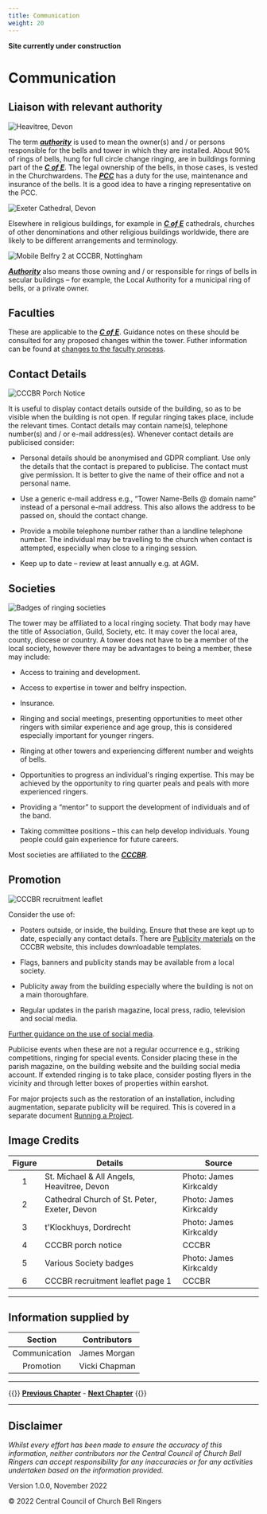 ```yaml
---
title: Communication
weight: 20
---
```


**Site currently under construction**

# Communication

## Liaison with relevant authority 

![Heavitree, Devon](heavitree_350.jpg)

The term ***[authority](../170-glossary/#authority)*** is used to mean the owner(s) and / or persons responsible for the bells and tower in which they are installed. About 90% of rings of bells, hung for full circle change ringing, are in buildings forming part of the ***[C of E](../170-glossary/#CofE)***. The legal ownership of the bells, in those cases, is vested in the Churchwardens. The ***[PCC](../170-glossary/#PCC)*** has a duty for the use, maintenance and insurance of the bells. It is a good idea to have a ringing representative on the PCC. 

![Exeter Cathedral, Devon](exeter_cathedral_350.jpg)

Elsewhere in religious buildings, for example in ***[C of E](../170-glossary/#CofE)*** cathedrals, churches of other denominations and other religious buildings worldwide, there are likely to be different arrangements and terminology. 

![Mobile Belfry 2 at CCCBR, Nottingham](mobile2_350.jpg)

***[Authority](../170-glossary/#authority)*** also means those owning and / or responsible for rings of bells in secular buildings – for example, the Local Authority for a municipal ring of bells, or a private owner. 

## Faculties 

These are applicable to the ***[C of E](../170-glossary/#CofE)***. Guidance notes on these should be consulted for any proposed changes within the tower. Futher information can be found at [changes to the faculty process](https://cccbr.org.uk/wp-content/uploads/2022/06/SM_Faculty_Changes_2022_Ver_3.pdf).

## Contact Details 

![CCCBR Porch Notice](porch_350.jpg)

It is useful to display contact details outside of the building, so as to be visible when the building is not open. If regular ringing takes place, include the relevant times. Contact details may contain name(s), telephone number(s) and / or e-mail address(es). Whenever contact details are publicised consider: 

- Personal details should be anonymised and GDPR compliant. Use only the details that the contact is prepared to publicise. The contact must give permission. It is better to give the name of their office and not a personal name.

- Use a generic e-mail address e.g., “Tower Name-Bells @ domain name" instead of a personal e-mail address. This also allows the address to be passed on, should the contact change.

- Provide a mobile telephone number rather than a landline telephone number. The individual may be travelling to the church when contact is attempted, especially when close to a ringing session.

- Keep up to date – review at least annually e.g. at AGM.

## Societies 

![Badges of ringing societies](badges_350.jpg)

The tower may be affiliated to a local ringing society. That body may have the title of Association, Guild, Society, etc. It may cover the local area, county, diocese or country. A tower does not have to be a member of the local society, however there may be advantages to being a member, these may include: 

- Access to training and development. 

- Access to expertise in tower and belfry inspection. 

- Insurance. 

- Ringing and social meetings, presenting opportunities to meet other ringers with similar experience and age group, this is considered especially important for younger ringers. 

- Ringing at other towers and experiencing different number and weights of bells.

- Opportunities to progress an individual's ringing expertise. This may be achieved by the opportunity to ring quarter peals and peals with more experienced ringers.

- Providing a “mentor” to support the development of individuals and of the band.

- Taking committee positions – this can help develop individuals. Young people could gain experience for future careers. 

Most societies are affiliated to the ***[CCCBR](../170-glossary/#CCCBR)***. 

## Promotion 

![CCCBR recruitment leaflet](recruitment_350.jpg)

Consider the use of: 

- Posters outside, or inside, the building. Ensure that these are kept up to date, especially any contact details. There are [Publicity materials](https://cccbr.org.uk/resources/publicity-material/) on the CCCBR website, this includes downloadable templates.

- Flags, banners and publicity stands may be available from a local society.  

- Publicity away from the building especially where the building is not on a main thoroughfare. 

- Regular updates in the parish magazine, local press, radio, television and social media.  

[Further guidance on the use of social media](https://cccbr.org.uk/wp-content/uploads/2020/10/200902-Social_Media_Guidance.pdf).

Publicise events when these are not a regular occurrence e.g., striking competitions, ringing for special events. Consider placing these in the parish magazine, on the building website and the building social media account. If extended ringing is to take place, consider posting flyers in the vicinity and through letter boxes of properties within earshot. 

For major projects such as the restoration of an installation, including augmentation, separate publicity will be required. This is covered in a separate document [Running a Project](https://cccbr.org.uk/major-projects/).

## Image Credits

| Figure | Details | Source |
| :---: | --- | --- |
| 1 | St. Michael & All Angels, Heavitree, Devon | Photo: James Kirkcaldy |
| 2 | Cathedral Church of St. Peter, Exeter, Devon | Photo: James Kirkcaldy |
| 3 | t'Klockhuys, Dordrecht | Photo: James Kirkcaldy |
| 4 | CCCBR porch notice | CCCBR |
| 5 | Various Society badges | Photo: James Kirkcaldy |
| 6 | CCCBR recruitment leaflet page 1 | CCCBR |

----

## Information supplied by 

| Section | Contributors |
| :---: | --- |
| Communication | James Morgan |
| Promotion | Vicki Chapman |
----

{{<hint info>}}
**[Previous Chapter](../010-introduction/)** - **[Next Chapter](../030-formalities/)**
{{</hint>}}

----

## Disclaimer
 
*Whilst every effort has been made to ensure the accuracy of this information, neither contributors nor the Central Council of Church Bell Ringers can accept responsibility for any inaccuracies or for any activities undertaken based on the information provided.*

Version 1.0.0, November 2022

© 2022 Central Council of Church Bell Ringers
